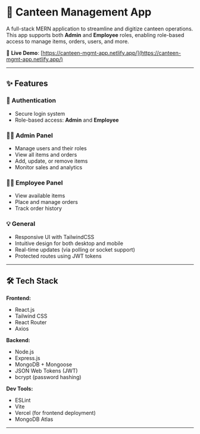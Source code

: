 # 🥗 Canteen Management App

A full-stack MERN application to streamline and digitize canteen operations. This app supports both **Admin** and **Employee** roles, enabling role-based access to manage items, orders, users, and more.

🚀 **Live Demo**: [https://canteen-mgmt-app.netlify.app/](https://canteen-mgmt-app.netlify.app/)

---

## ✨ Features

### 🔐 Authentication
- Secure login system
- Role-based access: **Admin** and **Employee**

### 🧑‍💼 Admin Panel
- Manage users and their roles
- View all items and orders
- Add, update, or remove items
- Monitor sales and analytics

### 👨‍🍳 Employee Panel
- View available items
- Place and manage orders
- Track order history

### 💡 General
- Responsive UI with TailwindCSS
- Intuitive design for both desktop and mobile
- Real-time updates (via polling or socket support)
- Protected routes using JWT tokens

---

## 🛠️ Tech Stack

**Frontend:**
- React.js
- Tailwind CSS
- React Router
- Axios

**Backend:**
- Node.js
- Express.js
- MongoDB + Mongoose
- JSON Web Tokens (JWT)
- bcrypt (password hashing)

**Dev Tools:**
- ESLint
- Vite
- Vercel (for frontend deployment)
- MongoDB Atlas

---
